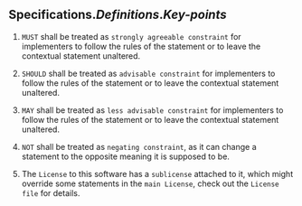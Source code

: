 ## **Specifications**._Definitions_.**_Key-points_**

1.	`MUST` shall be treated as `strongly agreeable constraint` for implementers to follow the rules of the statement or to leave the contextual statement unaltered.

2.	`SHOULD` shall be treated as `advisable constraint` for implementers to follow the rules of the statement or to leave the contextual statement unaltered.

3.	`MAY` shall be treated as `less advisable constraint` for implementers to follow the rules of the statement or to leave the contextual statement unaltered.

4.	`NOT` shall be treated as `negating constraint`, as it can change a statement to the opposite meaning it is supposed to be.

5.	The `License` to this software has a `sublicense` attached to it, which might override some statements in the `main License`, check out the `License file` for details.
